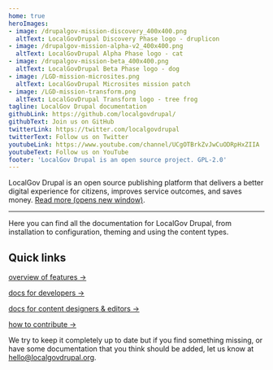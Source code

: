 ```yaml
---
home: true
heroImages:
- image: /drupalgov-mission-discovery_400x400.png
  altText: LocalGovDrupal Discovery Phase logo - druplicon
- image: /drupalgov-mission-alpha-v2_400x400.png
  altText: LocalGovDrupal Alpha Phase logo - cat
- image: /drupalgov-mission-beta_400x400.png
  altText: LocalGovDrupal Beta Phase logo - dog
- image: /LGD-mission-microsites.png
  altText: LocalGovDrupal Microsites mission patch
- image: /LGD-mission-transform.png
  altText: LocalGovDrupal Transform logo - tree frog
tagline: LocalGov Drupal documentation 
githubLink: https://github.com/localgovdrupal/
githubText: Join us on GitHub
twitterLink: https://twitter.com/localgovdrupal
twitterText: Follow us on Twitter
youtubeLink: https://www.youtube.com/channel/UCgOTBrkZvJwCuODRpHxZIIA
youtubeText: Follow us on YouTube
footer: 'LocalGov Drupal is an open source project. GPL-2.0'
---
```


LocalGov Drupal is an open source publishing platform that delivers a better digital experience for citizens, improves service outcomes, and saves money. [Read more (opens new window)](https://localgovdrupal.org).

<hr /> 

Here you can find all the documentation for LocalGov Drupal, from installation to configuration, theming and using the content types.

## Quick links 

[overview of features →](/overview.html)

[docs for developers →](/devs/)

[docs for content designers & editors →](/content/)

[how to contribute →](/contributing/)

We try to keep it completely up to date but if you find something missing, or have some documentation that you think should be added, let us know at [hello@localgovdrupal.org](mailto:hello@localgovdrupal.org).
